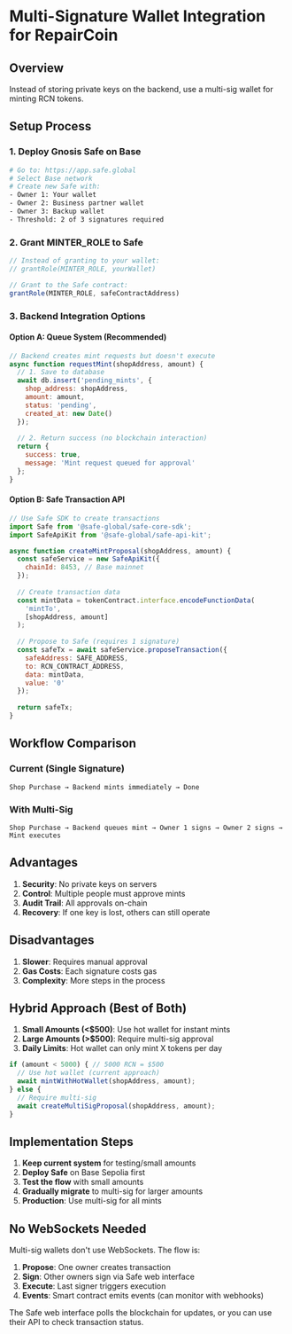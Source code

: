 # Multi-Signature Wallet Integration for RepairCoin

## Overview

Instead of storing private keys on the backend, use a multi-sig wallet for minting RCN tokens.

## Setup Process

### 1. Deploy Gnosis Safe on Base
```bash
# Go to: https://app.safe.global
# Select Base network
# Create new Safe with:
- Owner 1: Your wallet
- Owner 2: Business partner wallet  
- Owner 3: Backup wallet
- Threshold: 2 of 3 signatures required
```

### 2. Grant MINTER_ROLE to Safe
```javascript
// Instead of granting to your wallet:
// grantRole(MINTER_ROLE, yourWallet)

// Grant to the Safe contract:
grantRole(MINTER_ROLE, safeContractAddress)
```

### 3. Backend Integration Options

#### Option A: Queue System (Recommended)
```javascript
// Backend creates mint requests but doesn't execute
async function requestMint(shopAddress, amount) {
  // 1. Save to database
  await db.insert('pending_mints', {
    shop_address: shopAddress,
    amount: amount,
    status: 'pending',
    created_at: new Date()
  });
  
  // 2. Return success (no blockchain interaction)
  return { 
    success: true, 
    message: 'Mint request queued for approval' 
  };
}
```

#### Option B: Safe Transaction API
```javascript
// Use Safe SDK to create transactions
import Safe from '@safe-global/safe-core-sdk';
import SafeApiKit from '@safe-global/safe-api-kit';

async function createMintProposal(shopAddress, amount) {
  const safeService = new SafeApiKit({
    chainId: 8453, // Base mainnet
  });
  
  // Create transaction data
  const mintData = tokenContract.interface.encodeFunctionData(
    'mintTo',
    [shopAddress, amount]
  );
  
  // Propose to Safe (requires 1 signature)
  const safeTx = await safeService.proposeTransaction({
    safeAddress: SAFE_ADDRESS,
    to: RCN_CONTRACT_ADDRESS,
    data: mintData,
    value: '0'
  });
  
  return safeTx;
}
```

## Workflow Comparison

### Current (Single Signature)
```
Shop Purchase → Backend mints immediately → Done
```

### With Multi-Sig
```
Shop Purchase → Backend queues mint → Owner 1 signs → Owner 2 signs → Mint executes
```

## Advantages

1. **Security**: No private keys on servers
2. **Control**: Multiple people must approve mints
3. **Audit Trail**: All approvals on-chain
4. **Recovery**: If one key is lost, others can still operate

## Disadvantages

1. **Slower**: Requires manual approval
2. **Gas Costs**: Each signature costs gas
3. **Complexity**: More steps in the process

## Hybrid Approach (Best of Both)

1. **Small Amounts (<$500)**: Use hot wallet for instant mints
2. **Large Amounts (>$500)**: Require multi-sig approval
3. **Daily Limits**: Hot wallet can only mint X tokens per day

```javascript
if (amount < 5000) { // 5000 RCN = $500
  // Use hot wallet (current approach)
  await mintWithHotWallet(shopAddress, amount);
} else {
  // Require multi-sig
  await createMultiSigProposal(shopAddress, amount);
}
```

## Implementation Steps

1. **Keep current system** for testing/small amounts
2. **Deploy Safe** on Base Sepolia first
3. **Test the flow** with small amounts
4. **Gradually migrate** to multi-sig for larger amounts
5. **Production**: Use multi-sig for all mints

## No WebSockets Needed

Multi-sig wallets don't use WebSockets. The flow is:

1. **Propose**: One owner creates transaction
2. **Sign**: Other owners sign via Safe web interface
3. **Execute**: Last signer triggers execution
4. **Events**: Smart contract emits events (can monitor with webhooks)

The Safe web interface polls the blockchain for updates, or you can use their API to check transaction status.